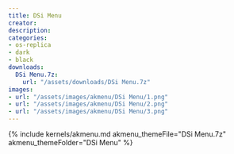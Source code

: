 ```yaml
---
title: DSi Menu
creator: 
description: 
categories:
- os-replica
- dark
- black
downloads:
  DSi Menu.7z:
    url: "/assets/downloads/DSi Menu.7z"
images:
- url: "/assets/images/akmenu/DSi Menu/1.png"
- url: "/assets/images/akmenu/DSi Menu/2.png"
- url: "/assets/images/akmenu/DSi Menu/3.png"
---
```


{% include kernels/akmenu.md akmenu_themeFile="DSi Menu.7z" akmenu_themeFolder="DSi Menu" %}

